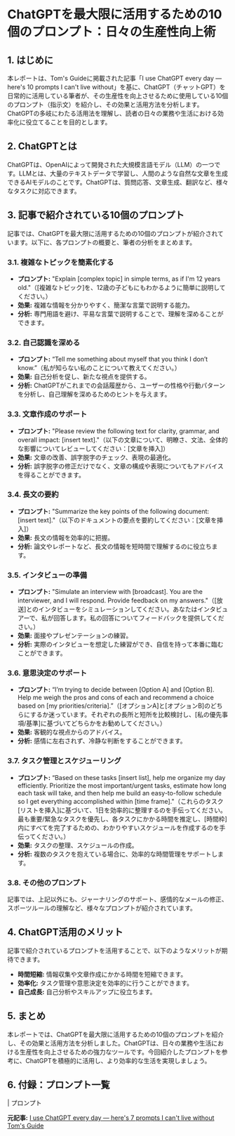 # ChatGPTを最大限に活用するための10個のプロンプト：日々の生産性向上術

## 1. はじめに

本レポートは、Tom's Guideに掲載された記事「I use ChatGPT every day — here's 10 prompts I can't live without」を基に、ChatGPT（チャットGPT）を日常的に活用している筆者が、その生産性を向上させるために使用している10個のプロンプト（指示文）を紹介し、その効果と活用方法を分析します。ChatGPTの多岐にわたる活用法を理解し、読者の日々の業務や生活における効率化に役立てることを目的とします。

## 2. ChatGPTとは

ChatGPTは、OpenAIによって開発された大規模言語モデル（LLM）の一つです。LLMとは、大量のテキストデータで学習し、人間のような自然な文章を生成できるAIモデルのことです。ChatGPTは、質問応答、文章生成、翻訳など、様々なタスクに対応できます。

## 3. 記事で紹介されている10個のプロンプト

記事では、ChatGPTを最大限に活用するための10個のプロンプトが紹介されています。以下に、各プロンプトの概要と、筆者の分析をまとめます。

### 3.1. 複雑なトピックを簡素化する

* **プロンプト:** "Explain \[complex topic] in simple terms, as if I'm 12 years old."（\[複雑なトピック]を、12歳の子どもにもわかるように簡単に説明してください。）
* **効果:** 複雑な情報を分かりやすく、簡潔な言葉で説明する能力。
* **分析:** 専門用語を避け、平易な言葉で説明することで、理解を深めることができます。

### 3.2. 自己認識を深める

* **プロンプト:** “Tell me something about myself that you think I don’t know.”（私が知らない私のことについて教えてください。）
* **効果:** 自己分析を促し、新たな視点を提供する。
* **分析:** ChatGPTがこれまでの会話履歴から、ユーザーの性格や行動パターンを分析し、自己理解を深めるためのヒントを与えます。

### 3.3. 文章作成のサポート

* **プロンプト:** "Please review the following text for clarity, grammar, and overall impact: \[insert text]."（以下の文章について、明瞭さ、文法、全体的な影響についてレビューしてください：\[文章を挿入]）
* **効果:** 文章の改善、誤字脱字のチェック、表現の最適化。
* **分析:** 誤字脱字の修正だけでなく、文章の構成や表現についてもアドバイスを得ることができます。

### 3.4. 長文の要約

* **プロンプト:** "Summarize the key points of the following document: \[insert text]."（以下のドキュメントの要点を要約してください：\[文章を挿入]）
* **効果:** 長文の情報を効率的に把握。
* **分析:** 論文やレポートなど、長文の情報を短時間で理解するのに役立ちます。

### 3.5. インタビューの準備

* **プロンプト:** "Simulate an interview with \[broadcast]. You are the interviewer, and I will respond. Provide feedback on my answers."（\[放送]とのインタビューをシミュレーションしてください。あなたはインタビュアーで、私が回答します。私の回答についてフィードバックを提供してください。）
* **効果:** 面接やプレゼンテーションの練習。
* **分析:** 実際のインタビューを想定した練習ができ、自信を持って本番に臨むことができます。

### 3.6. 意思決定のサポート

* **プロンプト:** “I’m trying to decide between \[Option A] and \[Option B]. Help me weigh the pros and cons of each and recommend a choice based on \[my priorities/criteria].”（\[オプションA]と\[オプションB]のどちらにするか迷っています。それぞれの長所と短所を比較検討し、\[私の優先事項/基準]に基づいてどちらかをお勧めしてください。）
* **効果:** 客観的な視点からのアドバイス。
* **分析:** 感情に左右されず、冷静な判断をすることができます。

### 3.7. タスク管理とスケジューリング

* **プロンプト:** “Based on these tasks \[insert list], help me organize my day efficiently. Prioritize the most important/urgent tasks, estimate how long each task will take, and then help me build an easy-to-follow schedule so I get everything accomplished within \[time frame]."（これらのタスク\[リストを挿入]に基づいて、1日を効率的に整理するのを手伝ってください。最も重要/緊急なタスクを優先し、各タスクにかかる時間を推定し、\[時間枠]内にすべてを完了するための、わかりやすいスケジュールを作成するのを手伝ってください。）
* **効果:** タスクの整理、スケジュールの作成。
* **分析:** 複数のタスクを抱えている場合に、効率的な時間管理をサポートします。

### 3.8. その他のプロンプト

記事では、上記以外にも、ジャーナリングのサポート、感情的なメールの修正、スポーツルールの理解など、様々なプロンプトが紹介されています。

## 4. ChatGPT活用のメリット

記事で紹介されているプロンプトを活用することで、以下のようなメリットが期待できます。

* **時間短縮:** 情報収集や文章作成にかかる時間を短縮できます。
* **効率化:** タスク管理や意思決定を効率的に行うことができます。
* **自己成長:** 自己分析やスキルアップに役立ちます。

## 5. まとめ

本レポートでは、ChatGPTを最大限に活用するための10個のプロンプトを紹介し、その効果と活用方法を分析しました。ChatGPTは、日々の業務や生活における生産性を向上させるための強力なツールです。今回紹介したプロンプトを参考に、ChatGPTを積極的に活用し、より効率的な生活を実現しましょう。

## 6. 付録：プロンプト一覧

| プロンプト 

**元記事:** [I use ChatGPT every day — here's 7 prompts I can't live without Tom's Guide](https://www.tomsguide.com/ai/i-use-chatgpt-every-day-heres-10-prompts-i-cant-live-without)